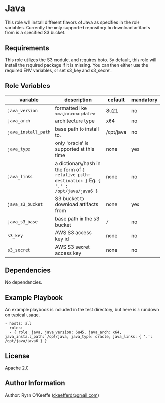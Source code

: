 Java
=========

This role will install different flavors of Java as specifies in the role variables.  Currently the only supported repository to download artifacts from is a specified S3 bucket.

Requirements
------------

This role utilizes the S3 module, and requires boto.  By default, this role will install the required package if it is missing.  You can then either use the required ENV variables, or set s3_key and s3_secret.

Role Variables
--------------
| variable | description | default | mandatory
|----------|-------------|---------|----------
| `java_version` | formatted like `<major>u<update>` | 8u21 | no
| `java_arch` | architecture type | x64 | no
| `java_install_path` | base path to install to. | /opt/java | no
| `java_type` | only 'oracle' is supported at this time | none | yes
| `java_links` | a dictionary/hash in the form of `{ relative path: destination }` Eg. `{ '.' : /opt/java/java6 }` | none | no
| `java_s3_bucket` | S3 bucket to download artifacts from | none | yes
| `java_s3_base` | base path in the s3 bucket | `/` | no
| `s3_key` | AWS S3 access key id | none | no
| `s3_secret` | AWS S3 secret access key | none | no

Dependencies
------------

No dependencies.

Example Playbook
----------------

An example playbook is included in the test directory, but here is a rundown on typical usage.

    - hosts: all
      roles:
      - { role: java, java_version: 6u45, java_arch: x64, java_install_path: /opt/java, java_type: oracle, java_links: { '.': /opt/java/java6 } }

License
-------

Apache 2.0

Author Information
------------------

Author: Ryan O'Keeffe (okeefferd@gmail.com)
